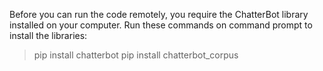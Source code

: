 Before you can run the code remotely, you require the ChatterBot library installed on your computer. Run these commands on command prompt to install the libraries:

> pip install chatterbot
> pip install chatterbot_corpus
